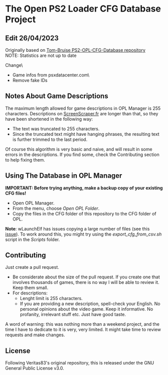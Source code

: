 # The Open PS2 Loader CFG Database Project 
## Edit 26/04/2023 

Originally based on [Tom-Bruise PS2-OPL-CFG-Database repository](https://github.com/Tom-Bruise/PS2-OPL-CFG-Database)\
NOTE: Statistics are not up to date

Change\ 
 - Game infos from psxdatacenter.com\
 - Remove fake IDs

## Notes About Game Descriptions

The maximum length allowed for game descriptions in OPL Manager is 255 characters. Descriptions on [ScreenScraper.fr](https://www.screenscraper.fr) are longer than that, so they have been shortened in the following way:

* The text was truncated to 255 characters.
* Since the truncated text might have hanging phrases, the resulting text is further trimmed to the last period.

Of course this algorithm is very basic and naive, and will result in some errors in the descriptions. If you find some, check the Contributing section to help fixing them.

## Using The Database in OPL Manager

**IMPORTANT: Before trying anything, make a backup copy of your existing CFG files!**

* Open OPL Manager.
* From the menu, choose _Open OPL Folder_.
* Copy the files in the CFG folder of this repository to the CFG folder of OPL.

**Note**: wLaunchElf has issues copying a large number of files (see this [issue](https://github.com/Tom-Bruise/PS2-OPL-CFG-Database/issues/5)).
To work around this, you might try using the *export_cfg_from_csv.sh* script in the *Scripts* folder.

## Contributing

Just create a pull request.

* Be considerate about the size of the pull request. If you create one that involves thousands of games, there is no way I will be able to review it. Keep them small.
* For descriptions:
    * Lenght limit is 255 characters. 
    * If you are providing a new description, spell-check your English. No personal opinions about the video game. Keep it informative. No profanity, irrelevant stuff etc. Just have good taste.

A word of warning: this was nothing more than a weekend project, and the time I have to dedicate to it is very, very limited. It might take time to review requests and make changes. 

## License

Following Veritas83's original repository, this is released under the GNU General Public License v3.0.
